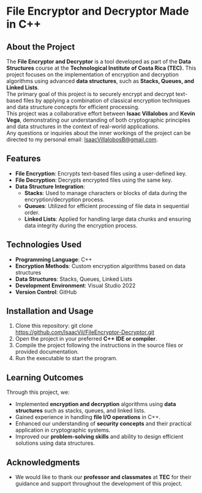# File Encryptor and Decryptor Made in C++

## About the Project  
The **File Encryptor and Decryptor** is a tool developed as part of the **Data Structures** course at the **Technological Institute of Costa Rica (TEC).** This project focuses on the implementation of encryption and decryption algorithms using advanced **data structures**, such as **Stacks, Queues, and Linked Lists**.  
The primary goal of this project is to securely encrypt and decrypt text-based files by applying a combination of classical encryption techniques and data structure concepts for efficient processing.  
This project was a collaborative effort between **Isaac Villalobos** and **Kevin Vega**, demonstrating our understanding of both cryptographic principles and data structures in the context of real-world applications.  
Any questions or inquiries about the inner workings of the project can be directed to my personal email: IsaacVillalobosB@gmail.com.  

## Features
- **File Encryption**: Encrypts text-based files using a user-defined key.
- **File Decryption**: Decrypts encrypted files using the same key.
- **Data Structure Integration**:
  - **Stacks**: Used to manage characters or blocks of data during the encryption/decryption process.
  - **Queues**: Utilized for efficient processing of file data in sequential order.
  - **Linked Lists**: Applied for handling large data chunks and ensuring data integrity during the encryption process.

## Technologies Used
- **Programming Language**: C++  
- **Encryption Methods**: Custom encryption algorithms based on data structures  
- **Data Structures**: Stacks, Queues, Linked Lists  
- **Development Environment**: Visual Studio 2022  
- **Version Control**: GitHub

## Installation and Usage
1) Clone this repository: git clone https://github.com/IsaacVil/FileEncryptor-Decryptor.git 
2) Open the project in your preferred **C++ IDE or compiler**.  
3) Compile the project following the instructions in the source files or provided documentation.  
4) Run the executable to start the program.
   
## Learning Outcomes
Through this project, we:  
- Implemented **encryption and decryption** algorithms using **data structures** such as stacks, queues, and linked lists.  
- Gained experience in handling **file I/O operations** in C++.  
- Enhanced our understanding of **security concepts** and their practical application in cryptographic systems.  
- Improved our **problem-solving skills** and ability to design efficient solutions using data structures.

## Acknowledgments
- We would like to thank our **professor and classmates** at **TEC** for their guidance and support throughout the development of this project.
